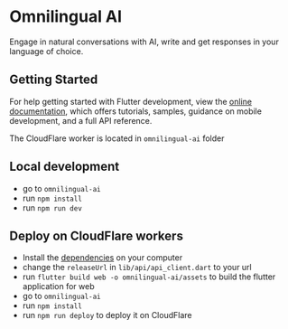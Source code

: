 # Omnilingual AI

Engage in natural conversations with AI, write and get responses in your language of choice.

## Getting Started

For help getting started with Flutter development, view the
[online documentation](https://docs.flutter.dev/), which offers tutorials,
samples, guidance on mobile development, and a full API reference.

The CloudFlare worker is located in `omnilingual-ai` folder

## Local development

- go to `omnilingual-ai`
- run `npm install`
- run `npm run dev`

## Deploy on CloudFlare workers

- Install the [dependencies](https://developers.cloudflare.com/workers/get-started/guide/) on your computer
- change the `releaseUrl` in `lib/api/api_client.dart` to your url
- run `flutter build web -o omnilingual-ai/assets` to build the flutter application for web
- go to `omnilingual-ai`
- run `npm install`
- run `npm run deploy` to deploy it on CloudFlare